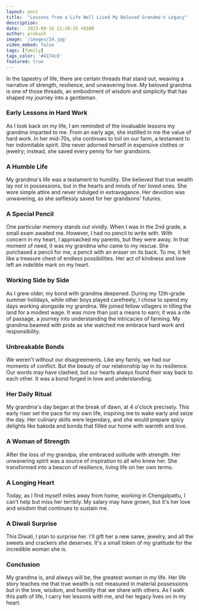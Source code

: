 ```yaml
---
layout: post
title:  "Lessons from a Life Well Lived My Beloved Grandma's Legacy"
description:  
date:   2023-09-16 12:30:35 +0300
author: prakash
image: '/images/24.jpg'
video_embed: false
tags: [family]
tags_color: '#4174c0'
featured: true
---
```



In the tapestry of life, there are certain threads that stand out, weaving a narrative of strength, resilience, and unwavering love. My beloved grandma is one of those threads, an embodiment of wisdom and simplicity that has shaped my journey into a gentleman.

### Early Lessons in Hard Work

As I look back on my life, I am reminded of the invaluable lessons my grandma imparted to me. From an early age, she instilled in me the value of hard work. In her mid-70s, she continues to toil on our farm, a testament to her indomitable spirit. She never adorned herself in expensive clothes or jewelry; instead, she saved every penny for her grandsons.

### A Humble Life

My grandma's life was a testament to humility. She believed that true wealth lay not in possessions, but in the hearts and minds of her loved ones. She wore simple attire and never indulged in extravagance. Her devotion was unwavering, as she selflessly saved for her grandsons' futures.

### A Special Pencil

One particular memory stands out vividly. When I was in the 2nd grade, a small exam awaited me. However, I had no pencil to write with. With concern in my heart, I approached my parents, but they were away. In that moment of need, it was my grandma who came to my rescue. She purchased a pencil for me, a pencil with an eraser on its back. To me, it felt like a treasure chest of endless possibilities. Her act of kindness and love left an indelible mark on my heart.

### Working Side by Side

As I grew older, my bond with grandma deepened. During my 12th-grade summer holidays, while other boys played carefreely, I chose to spend my days working alongside my grandma. We joined fellow villagers in tilling the land for a modest wage. It was more than just a means to earn; it was a rite of passage, a journey into understanding the intricacies of farming. My grandma beamed with pride as she watched me embrace hard work and responsibility.

### Unbreakable Bonds

We weren't without our disagreements. Like any family, we had our moments of conflict. But the beauty of our relationship lay in its resilience. Our words may have clashed, but our hearts always found their way back to each other. It was a bond forged in love and understanding.

### Her Daily Ritual

My grandma's day began at the break of dawn, at 4 o'clock precisely. This early riser set the pace for my own life, inspiring me to wake early and seize the day. Her culinary skills were legendary, and she would prepare spicy delights like bakoda and bonda that filled our home with warmth and love.

### A Woman of Strength

After the loss of my grandpa, she embraced solitude with strength. Her unwavering spirit was a source of inspiration to all who knew her. She transformed into a beacon of resilience, living life on her own terms.

### A Longing Heart

Today, as I find myself miles away from home, working in Chengalpattu, I can't help but miss her terribly. My salary may have grown, but it's her love and wisdom that continues to sustain me.

### A Diwali Surprise

This Diwali, I plan to surprise her. I'll gift her a new saree, jewelry, and all the sweets and crackers she deserves. It's a small token of my gratitude for the incredible woman she is.

### Conclusion 

My grandma is, and always will be, the greatest woman in my life. Her life story teaches me that true wealth is not measured in material possessions but in the love, wisdom, and humility that we share with others. As I walk this path of life, I carry her lessons with me, and her legacy lives on in my heart.
